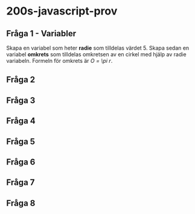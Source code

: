 # 200s-javascript-prov

## Fråga 1 - Variabler
Skapa en variabel som heter <b>radie</b> som tilldelas värdet 5.
Skapa sedan en variabel <b>omkrets</b> som tilldelas omkretsen av en cirkel med hjälp av radie variabeln.
Formeln för omkrets är <i>O = \pi r</i>.


## Fråga 2

## Fråga 3

## Fråga 4

## Fråga 5

## Fråga 6

## Fråga 7

## Fråga 8
